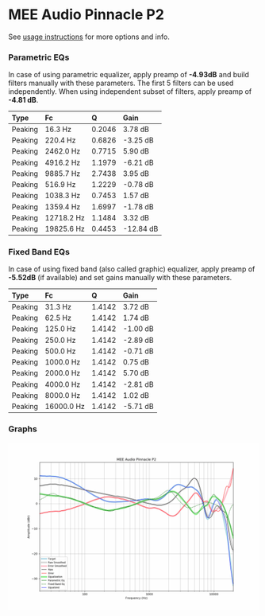 # MEE Audio Pinnacle P2
See [usage instructions](https://github.com/jaakkopasanen/AutoEq#usage) for more options and info.

### Parametric EQs
In case of using parametric equalizer, apply preamp of **-4.93dB** and build filters manually
with these parameters. The first 5 filters can be used independently.
When using independent subset of filters, apply preamp of **-4.81 dB**.

| Type    | Fc         |      Q | Gain      |
|:--------|:-----------|:-------|:----------|
| Peaking | 16.3 Hz    | 0.2046 | 3.78 dB   |
| Peaking | 220.4 Hz   | 0.6826 | -3.25 dB  |
| Peaking | 2462.0 Hz  | 0.7715 | 5.90 dB   |
| Peaking | 4916.2 Hz  | 1.1979 | -6.21 dB  |
| Peaking | 9885.7 Hz  | 2.7438 | 3.95 dB   |
| Peaking | 516.9 Hz   | 1.2229 | -0.78 dB  |
| Peaking | 1038.3 Hz  | 0.7453 | 1.57 dB   |
| Peaking | 1359.4 Hz  | 1.6997 | -1.78 dB  |
| Peaking | 12718.2 Hz | 1.1484 | 3.32 dB   |
| Peaking | 19825.6 Hz | 0.4453 | -12.84 dB |

### Fixed Band EQs
In case of using fixed band (also called graphic) equalizer, apply preamp of **-5.52dB**
(if available) and set gains manually with these parameters.

| Type    | Fc         |      Q | Gain     |
|:--------|:-----------|:-------|:---------|
| Peaking | 31.3 Hz    | 1.4142 | 3.72 dB  |
| Peaking | 62.5 Hz    | 1.4142 | 1.74 dB  |
| Peaking | 125.0 Hz   | 1.4142 | -1.00 dB |
| Peaking | 250.0 Hz   | 1.4142 | -2.89 dB |
| Peaking | 500.0 Hz   | 1.4142 | -0.71 dB |
| Peaking | 1000.0 Hz  | 1.4142 | 0.75 dB  |
| Peaking | 2000.0 Hz  | 1.4142 | 5.70 dB  |
| Peaking | 4000.0 Hz  | 1.4142 | -2.81 dB |
| Peaking | 8000.0 Hz  | 1.4142 | 1.02 dB  |
| Peaking | 16000.0 Hz | 1.4142 | -5.71 dB |

### Graphs
![](./MEE%20Audio%20Pinnacle%20P2.png)